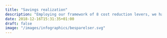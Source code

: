 ```yaml
---
title: "Savings realization"
description: "Employing our framework of 8 cost reduction levers, we have supported clients across a broad range of industries realizing significant savings"
date: 2018-12-16T15:31:35+01:00
draft: false
image: "/images/infographics/besparelser.svg"
---
```

